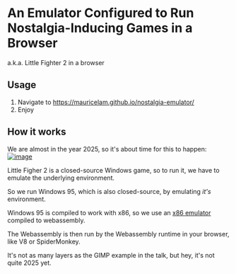 An Emulator Configured to Run Nostalgia-Inducing Games in a Browser
=====

a.k.a. Little Fighter 2 in a browser

## Usage

1. Navigate to https://mauricelam.github.io/nostalgia-emulator/
2. Enjoy

## How it works

We are almost in the year 2025, so it's about time for this to happen: [![image](https://github.com/user-attachments/assets/364ea962-390e-424a-9609-1817c81ef0cd)](https://www.destroyallsoftware.com/talks/the-birth-and-death-of-javascript)

Little Figher 2 is a closed-source Windows game, so to run it, we have to emulate the underlying environment.

So we run Windows 95, which is also closed-source, by emulating _it's_ environment.

Windows 95 is compiled to work with x86, so we use an [x86 emulator](https://github.com/copy/v86) compiled to webassembly.

The Webassembly is then run by the Webassembly runtime in your browser, like V8 or SpiderMonkey.

It's not as many layers as the GIMP example in the talk, but hey, it's not quite 2025 yet.
